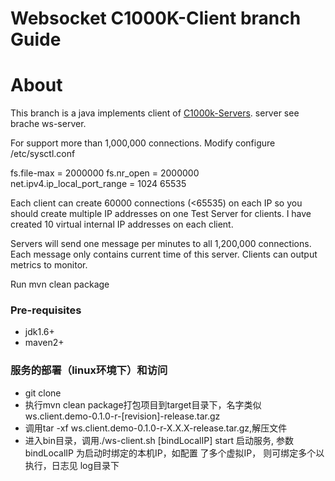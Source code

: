 Websocket C1000K-Client branch Guide
=====================

# About
  This branch is a java implements client of [C1000k-Servers](https://github.com/pineapp6e/C1000K-Servers). server see brache ws-server.
  
For support more than 1,000,000 connections. Modify configure /etc/sysctl.conf

fs.file-max = 2000000 
fs.nr_open = 2000000  
net.ipv4.ip_local_port_range = 1024 65535

Each client can create 60000 connections (<65535) on each IP so you should create multiple IP addresses on one Test Server for clients. I have created 10 virtual internal IP addresses on each client.

Servers will send one message per minutes to all 1,200,000 connections. Each message only contains current time of this server. Clients can output metrics to monitor. 

Run mvn clean package 

### Pre-requisites
 * jdk1.6+
 * maven2+
 
### 服务的部署（linux环境下）和访问
* git clone 
* 执行mvn clean package打包项目到target目录下，名字类似 ws.client.demo-0.1.0-r-[revision]-release.tar.gz 
* 调用tar -xf ws.client.demo-0.1.0-r-X.X.X-release.tar.gz,解压文件
* 进入bin目录，调用./ws-client.sh [bindLocalIP] start 启动服务, 参数 bindLocalIP 为启动时绑定的本机IP，如配置
了多个虚拟IP， 则可绑定多个以执行，日志见 log目录下



